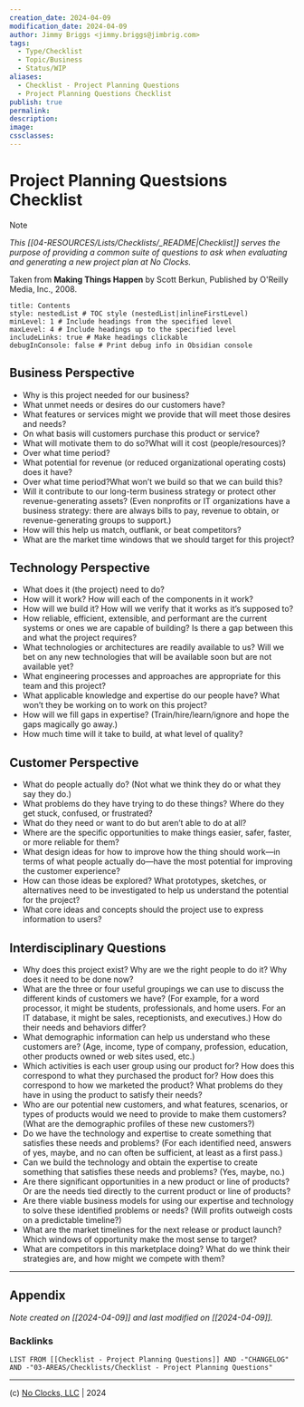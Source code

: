 ```yaml
---
creation_date: 2024-04-09
modification_date: 2024-04-09
author: Jimmy Briggs <jimmy.briggs@jimbrig.com>
tags:
  - Type/Checklist
  - Topic/Business
  - Status/WIP
aliases:
  - Checklist - Project Planning Questions
  - Project Planning Questions Checklist
publish: true
permalink:
description:
image:
cssclasses:
---
```


# Project Planning Questsions Checklist
> [!NOTE]
> *This [[04-RESOURCES/Lists/Checklists/_README|Checklist]] serves the purpose of providing a common suite of questions to ask
> when evaluating and generating a new project plan at No Clocks.*

Taken from **Making Things Happen** by Scott Berkun, Published by O'Reilly Media, Inc., 2008.

```table-of-contents
title: Contents
style: nestedList # TOC style (nestedList|inlineFirstLevel)
minLevel: 1 # Include headings from the specified level
maxLevel: 4 # Include headings up to the specified level
includeLinks: true # Make headings clickable
debugInConsole: false # Print debug info in Obsidian console
```

## Business Perspective

* Why is this project needed for our business?
* What unmet needs or desires do our customers have?
* What features or services might we provide that will meet those desires and needs?
* On what basis will customers purchase this product or service?
* What will motivate them to do so?What will it cost (people/resources)?
* Over what time period?
* What potential for revenue (or reduced organizational operating costs) does it have?
* Over what time period?What won’t we build so that we can build this?
* Will it contribute to our long-term business strategy or protect other revenue-generating assets? (Even nonprofits or IT organizations have a business strategy: there are always bills to pay, revenue to obtain, or revenue-generating groups to support.)
* How will this help us match, outflank, or beat competitors?
* What are the market time windows that we should target for this project?

## Technology Perspective

* What does it (the project) need to do?
* How will it work? How will each of the components in it work?
* How will we build it? How will we verify that it works as it’s supposed to?
* How reliable, efficient, extensible, and performant are the current systems or ones we are capable of building? Is there a gap between this and what the project requires?
* What technologies or architectures are readily available to us? Will we bet on any new technologies that will be available soon but are not available yet?
* What engineering processes and approaches are appropriate for this team and this project?
* What applicable knowledge and expertise do our people have? What won’t they be working on to work on this project?
* How will we fill gaps in expertise? (Train/hire/learn/ignore and hope the gaps magically go away.)
* How much time will it take to build, at what level of quality?

## Customer Perspective
* What do people actually do? (Not what we think they do or what they say they do.)
* What problems do they have trying to do these things? Where do they get stuck, confused, or frustrated?
* What do they need or want to do but aren’t able to do at all?
* Where are the specific opportunities to make things easier, safer, faster, or more reliable for them?
* What design ideas for how to improve how the thing should work—in terms of what people actually do—have the most potential for improving the customer experience?
* How can those ideas be explored? What prototypes, sketches, or alternatives need to be investigated to help us understand the potential for the project?
* What core ideas and concepts should the project use to express information to users?

## Interdisciplinary Questions
* Why does this project exist? Why are we the right people to do it? Why does it need to be done now?
* What are the three or four useful groupings we can use to discuss the different kinds of customers we have? (For example, for a word processor, it might be students, professionals, and home users. For an IT database, it might be sales, receptionists, and executives.) How do their needs and behaviors differ?
* What demographic information can help us understand who these customers are? (Age, income, type of company, profession, education, other products owned or web sites used, etc.)
* Which activities is each user group using our product for? How does this correspond to what they purchased the product for? How does this correspond to how we marketed the product? What problems do they have in using the product to satisfy their needs?
* Who are our potential new customers, and what features, scenarios, or types of products would we need to provide to make them customers? (What are the demographic profiles of these new customers?)
* Do we have the technology and expertise to create something that satisfies these needs and problems? (For each identified need, answers of yes, maybe, and no can often be sufficient, at least as a first pass.)
* Can we build the technology and obtain the expertise to create something that satisfies these needs and problems? (Yes, maybe, no.)
* Are there significant opportunities in a new product or line of products? Or are the needs tied directly to the current product or line of products?
* Are there viable business models for using our expertise and technology to solve these identified problems or needs? (Will profits outweigh costs on a predictable timeline?)
* What are the market timelines for the next release or product launch? Which windows of opportunity make the most sense to target?
* What are competitors in this marketplace doing? What do we think their strategies are, and how might we compete with them?

***

## Appendix

*Note created on [[2024-04-09]] and last modified on [[2024-04-09]].*

### Backlinks

```dataview
LIST FROM [[Checklist - Project Planning Questions]] AND -"CHANGELOG" AND -"03-AREAS/Checklists/Checklist - Project Planning Questions"
```

***

(c) [No Clocks, LLC](https://github.com/noclocks) | 2024
